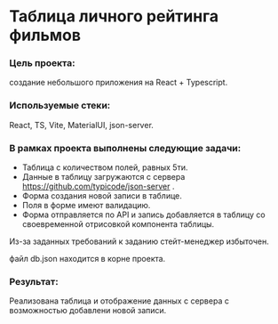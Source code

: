# Таблица личного рейтинга фильмов

### Цель проекта: 
создание небольшого приложения на React + Typescript.

### Используемые стеки: 
React, TS, Vite, MaterialUI, json-server.

### В рамках проекта выполнены следующие задачи:

- Таблица с количеством полей, равных 5ти.
- Данные в таблицу загружаются с сервера https://github.com/typicode/json-server .
- Форма  создания новой записи в таблице.
- Поля в форме имеют валидацию.
- Форма отправляется по API и запись добавляется в таблицу со своевременной отрисовкой компонента таблицы.

Из-за заданных требований к заданию стейт-менеджер избыточен.

файл db.json находится в корне проекта.

### Результат: 
Реализована таблица и отображение данных с сервера с возможностью добавлени новой записи.

